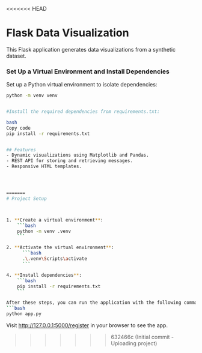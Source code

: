 <<<<<<< HEAD
# Flask Data Visualization

This Flask application generates data visualizations from a synthetic dataset.


### Set Up a Virtual Environment and Install Dependencies
Set up a Python virtual environment to isolate dependencies:
```bash
python -m venv venv


#Install the required dependencies from requirements.txt:

bash
Copy code
pip install -r requirements.txt


## Features
- Dynamic visualizations using Matplotlib and Pandas.
- REST API for storing and retrieving messages.
- Responsive HTML templates.




=======
# Project Setup



1. **Create a virtual environment**:
    ```bash
    python -m venv .venv
    ```

2. **Activate the virtual environment**:
      ```bash
      .\.venv\Scripts\activate
      ```

4. **Install dependencies**:
    ```bash
    pip install -r requirements.txt
    ```

After these steps, you can run the application with the following command:
```bash
python app.py
```

Visit http://127.0.0.1:5000/register in your browser to see the app.
>>>>>>> 632466c (Initial commit - Uploading project)
